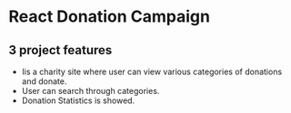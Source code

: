 # React Donation Campaign

**3 project features**
---
* Iis a charity site where user can view various categories of donations and donate.
* User can search through categories.
* Donation Statistics is showed.